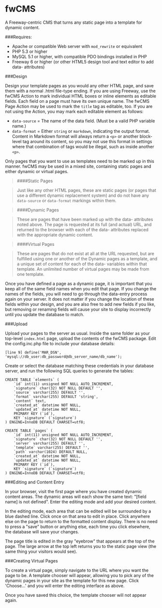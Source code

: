 fwCMS
=====

A Freeway-centric CMS that turns any static page into a template for dynamic content.

###Requires:

* Apache or compatible Web server with `mod_rewrite` or equivalent
* PHP 5.3 or higher
* MySQL 5.1 or higher, with compatible PDO bindings installed in PHP
* Freeway 6 or higher (or other HTML5 design tool and text editor to add data- attributes)

###Design

Design your template pages as you would any other HTML page, and save them with a normal .html file-type ending. If you are using Freeway, use the fwCMS Action to mark individual HTML boxes or inline elements as editable fields. Each field on a page must have its own unique name. The fwCMS Page Action may be used to mark the `title` tag as editable, too. If you are not using the Action, you may mark each editable element as follows:

* `data-source` = The name of the data field. (Must be a valid PHP variable name.)
* `data-format` = Either `string` or `markdown`, indicating the output format. Content in Markdown format will always return a `<p>` or another block-level tag around its content, so you may not use this format in settings where that combination of tags would be illegal, such as inside another `<p>`.

Only pages that you want to use as templates need to be marked up in this manner. fwCMS may be used in a mixed site, containing static pages and either dynamic or virtual pages.

> ####Static Pages

> Just like any other HTML pages, these are static pages (or pages that use a different dynamic replacement system) and do not have any `data-source` or `data-format` markings within them.

> ####Dynamic Pages

> These are pages that have been marked up with the data- attributes noted above. The page is requested at its full (and actual) URL, and returned to the browser with each of the data- attributes replaced with the appropriate dynamic content.

> ####Virtual Pages

> These are pages that do not exist at all at the URL requested, but are fulfilled using one or another of the Dynamic pages as a template, and a unique set of content for each of the data- variables within that template. An unlimited number of virtual pages may be made from one template.

Once you have defined a page as a dynamic page, it is important that you keep all of the same field names when you edit that page. If you change the names of the fields, you will need to go through the data-entry process again on your server. It does not matter if you change the location of these fields within your design, and you are also free to add new fields if you like, but removing or renaming fields will cause your site to display incorrectly until you update the database to match.

###Upload

Upload your pages to the server as usual. Inside the same folder as your top-level `index.html` page, upload the contents of the fwCMS package. Edit the config.inc.php file to include your database details:

	[line 9] define('MAR_DSN', 'mysql://db_user:db_password@db_server_name/db_name');

Create or select the database matching these credentials in your database server, and run the following SQL queries to generate the tables:

	CREATE TABLE `elements` (
		`id` int(11) unsigned NOT NULL AUTO_INCREMENT,
		`signature` char(32) NOT NULL DEFAULT '',
		`source` varchar(255) DEFAULT '',
		`format` varchar(255) DEFAULT 'string',
		`content` text,
		`created_at` datetime NOT NULL,
		`updated_at` datetime NOT NULL,
		PRIMARY KEY (`id`),
		KEY `signature` (`signature`)
	) ENGINE=InnoDB DEFAULT CHARSET=utf8;

	CREATE TABLE `pages` (
		`id` int(11) unsigned NOT NULL AUTO_INCREMENT,
		`signature` char(32) NOT NULL DEFAULT '',
		`server` varchar(255) DEFAULT '',
		`template` varchar(255) DEFAULT '',
		`path` varchar(1024) DEFAULT NULL,
		`created_at` datetime NOT NULL,
		`updated_at` datetime NOT NULL,
		PRIMARY KEY (`id`),
		KEY `signature` (`signature`)
	) ENGINE=InnoDB DEFAULT CHARSET=utf8;

###Editing and Content Entry

In your browser, visit the first page where you have created dynamic content areas. The dynamic areas will each show the same text: "[field name] is not defined". Enter the editing mode and add your desired content.

In the editing mode, each area that can be edited will be surrounded by a blue dashed line. Click once on that area to edit in place. Click anywhere else on the page to return to the formatted content display. There is no need to press a "save" button or anything else, each time you click elsewhere, the database will save your changes.

The page title is edited in the gray "eyebrow" that appears at the top of the page. The large arrow at the top left returns you to the static page view (the same thing your visitors would see).

###Creating Virtual Pages

To create a virtual page, simply navigate to the URL where you want the page to be. A template chooser will appear, allowing you to pick any of the dynamic pages in your site as the template for this new page. Click 'Choose...' and you will enter the editing interface as above. 

Once you have saved this choice, the template chooser will not appear again. 

